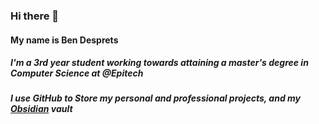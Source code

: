### Hi there 👋
#### My name is Ben Desprets
##### I'm a 3rd year student working towards attaining a master's degree in Computer Science at @Epitech
##### I use GitHub to Store my personal and professional projects, and my [Obsidian](https://obsidian.md/) vault

